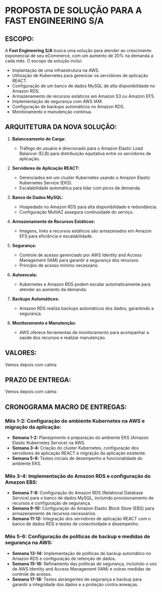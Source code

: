 # PROPOSTA DE SOLUÇÃO PARA A FAST ENGINEERING S/A

## ESCOPO:
A **Fast Engineering S/A** busca uma solução para atender ao crescimento exponencial de seu eCommerce, com um aumento de 20% na demanda a cada mês. O escopo da solução inclui:

- Implantação de uma infraestrutura na AWS.
- Utilização de Kubernetes para gerenciar os servidores de aplicação REACT.
- Configuração de um banco de dados MySQL de alta disponibilidade no Amazon RDS.
- Armazenamento de recursos estáticos em Amazon S3 ou Amazon EFS.
- Implementação de segurança com AWS IAM.
- Configuração de backups automáticos no Amazon RDS.
- Monitoramento e manutenção contínua.

## ARQUITETURA DA NOVA SOLUÇÃO:
1. **Balanceamento de Carga:**
   - Tráfego do usuário é direcionado para o Amazon Elastic Load Balancer (ELB) para distribuição equitativa entre os servidores de aplicação.

2. **Servidores de Aplicação REACT:**
   - Gerenciados em um cluster Kubernetes usando o Amazon Elastic Kubernetes Service (EKS).
   - Escalabilidade automática para lidar com picos de demanda.

3. **Banco de Dados MySQL:**
   - Hospedado no Amazon RDS para alta disponibilidade e redundância.
   - Configuração MultiAZ assegura continuidade do serviço.

4. **Armazenamento de Recursos Estáticos:**
   - Imagens, links e recursos estáticos são armazenados em Amazon EFS para eficiência e escalabilidade.

5. **Segurança:**
   - Controle de acesso gerenciado por AWS Identity and Access Management (IAM) para garantir a segurança dos recursos.
   - Princípio de acesso mínimo necessário.

6. **Autoescala:**
   - Kubernetes e Amazon RDS podem escalar automaticamente para atender ao aumento da demanda.

7. **Backups Automáticos:**
   - Amazon RDS realiza backups automáticos dos dados, garantindo a segurança.

8. **Monitoramento e Manutenção:**
   - AWS oferece ferramentas de monitoramento para acompanhar a saúde dos recursos e realizar manutenção.

## VALORES:
Vemos depois com calma

## PRAZO DE ENTREGA:
Vemos depois com calma

## CRONOGRAMA MACRO DE ENTREGAS:

### Mês 1-2: Configuração do ambiente Kubernetes na AWS e migração da aplicação:
- **Semana 1-2:** Planejamento e preparação do ambiente EKS (Amazon Elastic Kubernetes Service) na AWS.
- **Semana 3-4:** Criação do cluster Kubernetes, configuração dos servidores de aplicação REACT e migração da aplicação existente.
- **Semana 5-6:** Testes iniciais de desempenho e funcionalidade do ambiente EKS.

### Mês 3-4: Implementação do Amazon RDS e configuração do Amazon EBS:
- **Semana 7-8:** Configuração do Amazon RDS (Relational Database Service) para o banco de dados MySQL, incluindo provisionamento de recursos e configuração de segurança.
- **Semana 9-10:** Configuração do Amazon Elastic Block Store (EBS) para armazenamento de recursos necessários.
- **Semana 11-12:** Integração dos servidores de aplicação REACT com o banco de dados RDS e testes de conectividade e desempenho.

### Mês 5-6: Configuração de políticas de backup e medidas de segurança na AWS:
- **Semana 13-14:** Implementação de políticas de backup automático no Amazon RDS e configuração de retenção de dados.
- **Semana 15-16:** Refinamento das políticas de segurança, incluindo o uso de AWS Identity and Access Management (IAM) e outras medidas de controle de acesso.
- **Semana 17-18:** Testes abrangentes de segurança e backup para garantir a integridade dos dados e a proteção contra ameaças.
